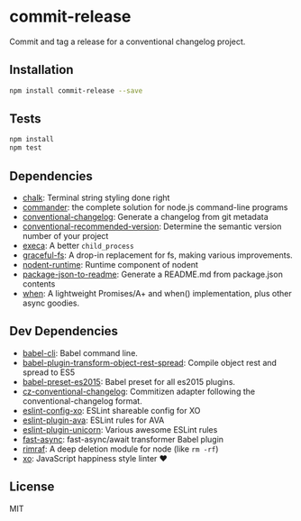 # commit-release

Commit and tag a release for a conventional changelog project.

## Installation

```sh
npm install commit-release --save
```

## Tests

```sh
npm install
npm test
```

## Dependencies

* [chalk](https://github.com/chalk/chalk): Terminal string styling done right
* [commander](https://github.com/tj/commander.js): the complete solution for node.js command-line programs
* [conventional-changelog](https://github.com/conventional-changelog/conventional-changelog): Generate a changelog from git metadata
* [conventional-recommended-version](https://github.com/JamieMason/conventional-recommended-version): Determine the semantic version number of your project
* [execa](https://github.com/sindresorhus/execa): A better `child_process`
* [graceful-fs](https://github.com/isaacs/node-graceful-fs): A drop-in replacement for fs, making various improvements.
* [nodent-runtime](https://github.com/MatAtBread/nodent-runtime): Runtime component of nodent
* [package-json-to-readme](https://github.com/zeke/package-json-to-readme): Generate a README.md from package.json contents
* [when](https://github.com/cujojs/when): A lightweight Promises/A+ and when() implementation, plus other async goodies.

## Dev Dependencies

* [babel-cli](https://github.com/babel/babel/tree/master/packages): Babel command line.
* [babel-plugin-transform-object-rest-spread](https://github.com/babel/babel/tree/master/packages): Compile object rest and spread to ES5
* [babel-preset-es2015](https://github.com/babel/babel/tree/master/packages): Babel preset for all es2015 plugins.
* [cz-conventional-changelog](https://github.com/commitizen/cz-conventional-changelog): Commitizen adapter following the conventional-changelog format.
* [eslint-config-xo](https://github.com/sindresorhus/eslint-config-xo): ESLint shareable config for XO
* [eslint-plugin-ava](https://github.com/avajs/eslint-plugin-ava): ESLint rules for AVA
* [eslint-plugin-unicorn](https://github.com/sindresorhus/eslint-plugin-unicorn): Various awesome ESLint rules
* [fast-async](https://github.com/MatAtBread/fast-async): fast-async/await transformer Babel plugin
* [rimraf](https://github.com/isaacs/rimraf): A deep deletion module for node (like `rm -rf`)
* [xo](https://github.com/sindresorhus/xo): JavaScript happiness style linter ❤️

## License

MIT
